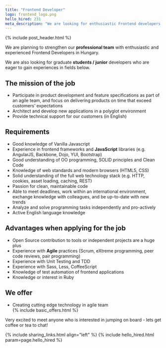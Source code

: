 ```yaml
---
title: "Frontend Developer"
logo: frontend_logo.png
hello_hired: 231
meta_description: "We are looking for enthusiastic Frontend developers in Hungary. Experienced senior and talented junior professionals are also welcome."
---
```


{% include post_header.html %}

<div class="text-left">
  <p>We are planning to strengthen our <b>professional team</b> with enthusiastic and experienced Frontend Developers in Hungary.</p>
  <p>We are also looking for graduate <b>students / junior</b> developers who are eager to gain experiences in fields below.</p>

  <h2>The mission of the job</h2>
  <ul>
    <li>Participate in product development and feature specifications as part of an agile team, and focus on delivering products on time that exceed customers’ expectations</li>
    <li>Architect and develop new applications in a polyglot environment</li>
    <li>Provide technical support for our customers (in English)</li>
  </ul>

  <h2>Requirements</h2>
  <ul>
    <li>Good knowledge of Vanilla Javascript</li>
    <li>Experience in frontend frameworks and <b>JavaScript</b> libraries (e.g. AngularJS, Backbone, Dojo, YUI, Bootstrap)</li>
    <li>Good understanding of OO programming, SOLID principles and Clean Code</li>
    <li>Knowledge of web standards and modern browsers (HTML5, CSS)</li>
    <li>Solid understanding of the full web technology stack (e.g. HTTP, cookies, asset loading, caching, REST)</li>
    <li>Passion for clean, maintainable code</li>
    <li>Able to meet deadlines, work within an international environment, exchange knowledge with colleagues, and be up-to-date with new trends</li>
    <li>Analyze and solve programming tasks independently and pro-actively</li>
    <li>Active English language knowledge</li>
  </ul>

  <h2>Advantages when applying for the job</h2>
  <ul>
    <li>Open Source contribution to tools or independent projects are a huge plus</li>
    <li>Experience with <b>Agile</b> practices (Scrum, eXtreme programming, peer code reviews, pair programming)</li>
    <li>Experience with Unit Testing and TDD</li>
    <li>Experience with Sass, Less, CoffeeScript</li>
    <li>Knowledge of test automation of frontend applications</li>
    <li>Knowledge or interest in Ruby</li>
  </ul>

  <h2>We offer</h2>
  <ul>
    <li>Creating cutting edge technology in agile team</li>
    {% include basic_offers.html %}
  </ul>

  <p>Very excited to meet anyone who is interested in jumping on board - lets get coffee or tea to chat!</p>
</div>

{% include sharing_links.html align="left" %}
{% include hello_hired.html param=page.hello_hired %}

